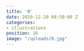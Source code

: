 ```yaml
---
title: '0'
date: 2020-12-20 08:50:00 Z
categories:
- illustrations
position: 16
image: "/uploads/0.jpg"
---
```


